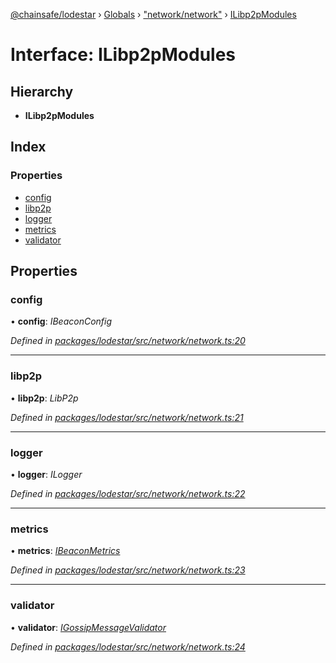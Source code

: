 [@chainsafe/lodestar](../README.md) › [Globals](../globals.md) › ["network/network"](../modules/_network_network_.md) › [ILibp2pModules](_network_network_.ilibp2pmodules.md)

# Interface: ILibp2pModules

## Hierarchy

* **ILibp2pModules**

## Index

### Properties

* [config](_network_network_.ilibp2pmodules.md#config)
* [libp2p](_network_network_.ilibp2pmodules.md#libp2p)
* [logger](_network_network_.ilibp2pmodules.md#logger)
* [metrics](_network_network_.ilibp2pmodules.md#metrics)
* [validator](_network_network_.ilibp2pmodules.md#validator)

## Properties

###  config

• **config**: *IBeaconConfig*

*Defined in [packages/lodestar/src/network/network.ts:20](https://github.com/ChainSafe/lodestar/blob/c806550/packages/lodestar/src/network/network.ts#L20)*

___

###  libp2p

• **libp2p**: *LibP2p*

*Defined in [packages/lodestar/src/network/network.ts:21](https://github.com/ChainSafe/lodestar/blob/c806550/packages/lodestar/src/network/network.ts#L21)*

___

###  logger

• **logger**: *ILogger*

*Defined in [packages/lodestar/src/network/network.ts:22](https://github.com/ChainSafe/lodestar/blob/c806550/packages/lodestar/src/network/network.ts#L22)*

___

###  metrics

• **metrics**: *[IBeaconMetrics](_metrics_interface_.ibeaconmetrics.md)*

*Defined in [packages/lodestar/src/network/network.ts:23](https://github.com/ChainSafe/lodestar/blob/c806550/packages/lodestar/src/network/network.ts#L23)*

___

###  validator

• **validator**: *[IGossipMessageValidator](_network_gossip_interface_.igossipmessagevalidator.md)*

*Defined in [packages/lodestar/src/network/network.ts:24](https://github.com/ChainSafe/lodestar/blob/c806550/packages/lodestar/src/network/network.ts#L24)*
